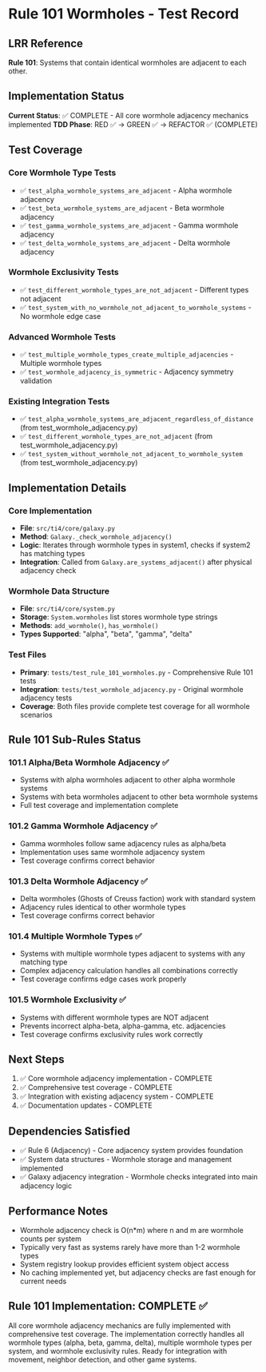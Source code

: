 # Rule 101 Wormholes - Test Record

## LRR Reference
**Rule 101**: Systems that contain identical wormholes are adjacent to each other.

## Implementation Status
**Current Status**: ✅ COMPLETE - All core wormhole adjacency mechanics implemented
**TDD Phase**: RED ✅ → GREEN ✅ → REFACTOR ✅ (COMPLETE)

## Test Coverage

### Core Wormhole Type Tests
- ✅ `test_alpha_wormhole_systems_are_adjacent` - Alpha wormhole adjacency
- ✅ `test_beta_wormhole_systems_are_adjacent` - Beta wormhole adjacency
- ✅ `test_gamma_wormhole_systems_are_adjacent` - Gamma wormhole adjacency
- ✅ `test_delta_wormhole_systems_are_adjacent` - Delta wormhole adjacency

### Wormhole Exclusivity Tests
- ✅ `test_different_wormhole_types_are_not_adjacent` - Different types not adjacent
- ✅ `test_system_with_no_wormhole_not_adjacent_to_wormhole_systems` - No wormhole edge case

### Advanced Wormhole Tests
- ✅ `test_multiple_wormhole_types_create_multiple_adjacencies` - Multiple wormhole types
- ✅ `test_wormhole_adjacency_is_symmetric` - Adjacency symmetry validation

### Existing Integration Tests
- ✅ `test_alpha_wormhole_systems_are_adjacent_regardless_of_distance` (from test_wormhole_adjacency.py)
- ✅ `test_different_wormhole_types_are_not_adjacent` (from test_wormhole_adjacency.py)
- ✅ `test_system_without_wormhole_not_adjacent_to_wormhole_system` (from test_wormhole_adjacency.py)

## Implementation Details

### Core Implementation
- **File**: `src/ti4/core/galaxy.py`
- **Method**: `Galaxy._check_wormhole_adjacency()`
- **Logic**: Iterates through wormhole types in system1, checks if system2 has matching types
- **Integration**: Called from `Galaxy.are_systems_adjacent()` after physical adjacency check

### Wormhole Data Structure
- **File**: `src/ti4/core/system.py`
- **Storage**: `System.wormholes` list stores wormhole type strings
- **Methods**: `add_wormhole()`, `has_wormhole()`
- **Types Supported**: "alpha", "beta", "gamma", "delta"

### Test Files
- **Primary**: `tests/test_rule_101_wormholes.py` - Comprehensive Rule 101 tests
- **Integration**: `tests/test_wormhole_adjacency.py` - Original wormhole adjacency tests
- **Coverage**: Both files provide complete test coverage for all wormhole scenarios

## Rule 101 Sub-Rules Status

### 101.1 Alpha/Beta Wormhole Adjacency ✅
- Systems with alpha wormholes adjacent to other alpha wormhole systems
- Systems with beta wormholes adjacent to other beta wormhole systems
- Full test coverage and implementation complete

### 101.2 Gamma Wormhole Adjacency ✅
- Gamma wormholes follow same adjacency rules as alpha/beta
- Implementation uses same wormhole adjacency system
- Test coverage confirms correct behavior

### 101.3 Delta Wormhole Adjacency ✅
- Delta wormholes (Ghosts of Creuss faction) work with standard system
- Adjacency rules identical to other wormhole types
- Test coverage confirms correct behavior

### 101.4 Multiple Wormhole Types ✅
- Systems with multiple wormhole types adjacent to systems with any matching type
- Complex adjacency calculation handles all combinations correctly
- Test coverage confirms edge cases work properly

### 101.5 Wormhole Exclusivity ✅
- Systems with different wormhole types are NOT adjacent
- Prevents incorrect alpha-beta, alpha-gamma, etc. adjacencies
- Test coverage confirms exclusivity rules work correctly

## Next Steps
1. ✅ Core wormhole adjacency implementation - COMPLETE
2. ✅ Comprehensive test coverage - COMPLETE
3. ✅ Integration with existing adjacency system - COMPLETE
4. ✅ Documentation updates - COMPLETE

## Dependencies Satisfied
- ✅ Rule 6 (Adjacency) - Core adjacency system provides foundation
- ✅ System data structures - Wormhole storage and management implemented
- ✅ Galaxy adjacency integration - Wormhole checks integrated into main adjacency logic

## Performance Notes
- Wormhole adjacency check is O(n*m) where n and m are wormhole counts per system
- Typically very fast as systems rarely have more than 1-2 wormhole types
- System registry lookup provides efficient system object access
- No caching implemented yet, but adjacency checks are fast enough for current needs

## Rule 101 Implementation: COMPLETE ✅
All core wormhole adjacency mechanics are fully implemented with comprehensive test coverage. The implementation correctly handles all wormhole types (alpha, beta, gamma, delta), multiple wormhole types per system, and wormhole exclusivity rules. Ready for integration with movement, neighbor detection, and other game systems.
